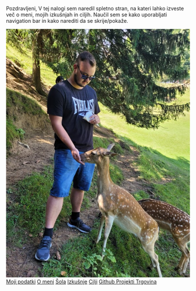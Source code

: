 Pozdravljeni,
V tej nalogi sem naredil spletno stran, na kateri lahko izveste več o meni, mojih izkušnjah in ciljih.
Naučil sem se kako uporabljati navigation bar in kako narediti da se skrije/pokaže.
<div id="content">
            <span class="slide">
                <a href="#" onclick="openSlideMenu()">
                    <i class="fas fa-angle-double-right"></i>
                </a>
            </span>
            <div id="menu" class="nav">
                <a href="#" class="close" onclick= "closeSlideMenu()">
                    <i class="fas fa-angle-double-right"></i>
                </a>
                <img src="slike/profilna.png">
                <a href="index.html"> <i class="fas fa-home"></i> Moji podatki</a>
                <a href="about.html"> <i class="fas fa-male"></i> O meni</a>
                <a href="school.html"> <i class="fas fa-graduation-cap"></i> Šola</a>
                <a href="experience.html"> <i class="fas fa-envelope-open-text"></i> Izkušnje</a>
                <a href="goals.html"> <i class="fas fa-bullseye"></i> Cilji</a>
                <a href="https://github.com/matevzbirk"> <i class="fab fa-github"></i> Github </a>
                <a href="https://matevzbirk.github.io/Game-Of-Javascript/index.html"> <i class="fas fa-project-diagram"></i> Projekti </a>
                <a href="https://matevzbirk.github.io/elektroncek/"> <i class="fas fa-shopping-cart"></i> Trgovina </a>
            </div>
        </div>